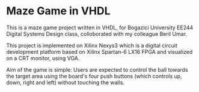 # Maze Game in VHDL

This is a maze game project written in VHDL, for Bogazici University EE244 Digital Systems Design class, colloborated with 
my colleague Beril Umar.

This project is implemented on Xilinx Nexys3 which is a digital circuit development platform based on Xilinx Spartan-6 LX16 FPGA and visualized on a CRT monitor, using VGA.

Aim of the game is simple: Users are expected to control the ball towards the target area using the board's four push buttons (which controls up, down, right and left) without touching the walls.

